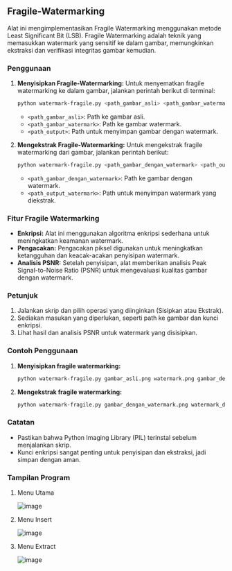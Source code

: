## Fragile-Watermarking

Alat ini mengimplementasikan Fragile Watermarking menggunakan metode Least Significant Bit (LSB). Fragile Watermarking adalah teknik yang memasukkan watermark yang sensitif ke dalam gambar, memungkinkan ekstraksi dan verifikasi integritas gambar kemudian.

### Penggunaan

1. **Menyisipkan Fragile-Watermarking:**
   Untuk menyematkan fragile watermarking ke dalam gambar, jalankan perintah berikut di terminal:
   ```bash
   python watermark-fragile.py <path_gambar_asli> <path_gambar_watermark> <path_output>
   ```
   - `<path_gambar_asli>`: Path ke gambar asli.
   - `<path_gambar_watermark>`: Path ke gambar watermark.
   - `<path_output>`: Path untuk menyimpan gambar dengan watermark.

2. **Mengekstrak Fragile-Watermarking:**
   Untuk mengekstrak fragile watermarking dari gambar, jalankan perintah berikut:
   ```bash
   python watermark-fragile.py <path_gambar_dengan_watermark> <path_output_watermark>
   ```
   - `<path_gambar_dengan_watermark>`: Path ke gambar dengan watermark.
   - `<path_output_watermark>`: Path untuk menyimpan watermark yang diekstrak.

### Fitur Fragile Watermarking

- **Enkripsi:** Alat ini menggunakan algoritma enkripsi sederhana untuk meningkatkan keamanan watermark.
- **Pengacakan:** Pengacakan piksel digunakan untuk meningkatkan ketangguhan dan keacak-acakan penyisipan watermark.
- **Analisis PSNR:** Setelah penyisipan, alat memberikan analisis Peak Signal-to-Noise Ratio (PSNR) untuk mengevaluasi kualitas gambar dengan watermark.

### Petunjuk

1. Jalankan skrip dan pilih operasi yang diinginkan (Sisipkan atau Ekstrak).
2. Sediakan masukan yang diperlukan, seperti path ke gambar dan kunci enkripsi.
3. Lihat hasil dan analisis PSNR untuk watermark yang disisipkan.

### Contoh Penggunaan

1. **Menyisipkan fragile watermarking:**
   ```bash
   python watermark-fragile.py gambar_asli.png watermark.png gambar_dengan_watermark.png
   ```
   
2. **Mengekstrak fragile watermarking:**
   ```bash
   python watermark-fragile.py gambar_dengan_watermark.png watermark_diekstrak.png
   ```

### Catatan

- Pastikan bahwa Python Imaging Library (PIL) terinstal sebelum menjalankan skrip.
- Kunci enkripsi sangat penting untuk penyisipan dan ekstraksi, jadi simpan dengan aman.

### Tampilan Program
1. Menu Utama

   ![image](https://github.com/raldyachmad/Fragile-Watermarking/assets/87338157/7d5321ee-2f0c-44a0-87b1-7f1a89b1a632)

2. Menu Insert

   ![image](https://github.com/raldyachmad/Fragile-Watermarking/assets/87338157/46b68fb5-951d-4d2d-94be-3c96afbb79e0)

3. Menu Extract

   ![image](https://github.com/raldyachmad/Fragile-Watermarking/assets/87338157/4bea3a4f-95fa-4d5b-9cf3-6f7df7c52fce)
